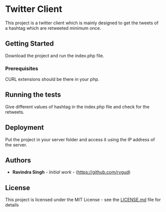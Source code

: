 # Twitter Client 

This project is a twitter client which is mainly designed to get the tweets of a hashtag which are retweeted minimum once.

## Getting Started

Download the project and run the index.php file.

### Prerequisites

CURL extensions should be there in your php.



## Running the tests

Give different values of hashtag in the index.php file and check for the retweets.


## Deployment

Put the project in your server folder and access it using the IP address of the server.


## Authors

* **Ravindra Singh** - *Initial work* - (https://github.com/rvgud)

## License


This project is licensed under the MIT License - see the [LICENSE.md](LICENSE.md) file for details

